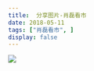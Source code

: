 ```yaml
---
title:  分享图片-肖磊看市
date: 2018-05-11
tags: ["肖磊看市", ]
display: false
---
```




<script nonce="1049883516">
if (!window.__second_open__) {
}
</script>






<img class="like_comment_pic" src="//res.wx.qq.com/mmbizwap/zh_CN/htmledition/images/pic/appmsg/pic_like_comment492329.png">